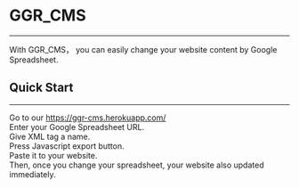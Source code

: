 GGR_CMS
===
***
With GGR_CMS， you can easily change your website content by Google Spreadsheet.<br>


Quick Start
---
***
Go to our https://ggr-cms.herokuapp.com/  <br>
Enter your Google Spreadsheet URL.<br>
Give XML tag a name.<br>
Press Javascript export button.<br>
Paste it to your website.<br>
Then, once you change your spreadsheet, your website also updated immediately.<br>

